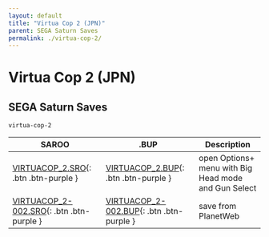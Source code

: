 ```yaml
---
layout: default
title: "Virtua Cop 2 (JPN)"
parent: SEGA Saturn Saves
permalink: ./virtua-cop-2/
---
```

# Virtua Cop 2 (JPN)

## SEGA Saturn Saves

`virtua-cop-2`

| SAROO | .BUP | Description |
|------|----------|-------------|
| [VIRTUACOP_2.SRO](VIRTUACOP_2.SRO){: .btn .btn-purple } | [VIRTUACOP_2.BUP](VIRTUACOP_2.BUP){: .btn .btn-purple } | open Options+ menu with Big Head mode and Gun Select |
| [VIRTUACOP_2-002.SRO](VIRTUACOP_2-002.SRO){: .btn .btn-purple } | [VIRTUACOP_2-002.BUP](VIRTUACOP_2-002.BUP){: .btn .btn-purple } | save from PlanetWeb |
